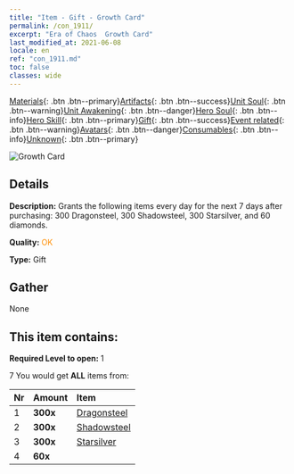 ```yaml
---
title: "Item - Gift - Growth Card"
permalink: /con_1911/
excerpt: "Era of Chaos  Growth Card"
last_modified_at: 2021-06-08
locale: en
ref: "con_1911.md"
toc: false
classes: wide
---
```

 [Materials](/Items/){: .btn .btn--primary}[Artifacts](/Items/Artifacts/){: .btn .btn--success}[Unit Soul](/Items/UnitSoul/){: .btn .btn--warning}[Unit Awakening](/Items/UnitAwakening/){: .btn .btn--danger}[Hero Soul](/Items/HeroSoul/){: .btn .btn--info}[Hero Skill](/Items/HeroSkill/){: .btn .btn--primary}[Gift](/Items/Gift/){: .btn .btn--success}[Event related](/Items/Events/){: .btn .btn--warning}[Avatars](/Items/Avatars/){: .btn .btn--danger}[Consumables](/Items/Consumables/){: .btn .btn--info}[Unknown](/Items/Unknown/){: .btn .btn--primary}

 ![Growth Card](/images/t/i_907318.png)

## Details
 **Description:** Grants the following items every day for the next 7 days after purchasing: 300 Dragonsteel, 300 Shadowsteel, 300 Starsilver, and 60 diamonds.

 **Quality:** <span style="color: #FF8C00">OK</span>

 **Type:** Gift

## Gather

  None

## This item contains:

 **Required Level to open:** 1

 7 You would get **ALL** items  from:

  | Nr | Amount |     Item    |
  |:---|:-------|:------------|
  | 1 |  **300x** | [Dragonsteel](/Items/con_880/) |  | 
  | 2 |  **300x** | [Shadowsteel](/Items/con_881/) |  | 
  | 3 |  **300x** | [Starsilver](/Items/con_882/) |  | 
  | 4 |  **60x** | <i class="fas fa-gem"/> |  | 
